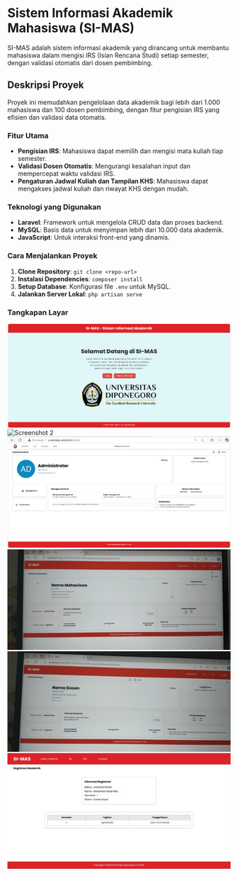 # Sistem Informasi Akademik Mahasiswa (SI-MAS)

SI-MAS adalah sistem informasi akademik yang dirancang untuk membantu mahasiswa dalam mengisi IRS (Isian Rencana Studi) setiap semester, dengan validasi otomatis dari dosen pembimbing.

## Deskripsi Proyek
Proyek ini memudahkan pengelolaan data akademik bagi lebih dari 1.000 mahasiswa dan 100 dosen pembimbing, dengan fitur pengisian IRS yang efisien dan validasi data otomatis.

### Fitur Utama
- **Pengisian IRS**: Mahasiswa dapat memilih dan mengisi mata kuliah tiap semester.
- **Validasi Dosen Otomatis**: Mengurangi kesalahan input dan mempercepat waktu validasi IRS.
- **Pengaturan Jadwal Kuliah dan Tampilan KHS**: Mahasiswa dapat mengakses jadwal kuliah dan riwayat KHS dengan mudah.

### Teknologi yang Digunakan
- **Laravel**: Framework untuk mengelola CRUD data dan proses backend.
- **MySQL**: Basis data untuk menyimpan lebih dari 10.000 data akademik.
- **JavaScript**: Untuk interaksi front-end yang dinamis.

### Cara Menjalankan Proyek
1. **Clone Repository**: `git clone <repo-url>`
2. **Instalasi Dependencies**: `composer install`
3. **Setup Database**: Konfigurasi file `.env` untuk MySQL.
4. **Jalankan Server Lokal**: `php artisan serve`

### Tangkapan Layar
![Screenshot 1](images/Picture13.png)
![Screenshot 2](images/Picture14.jpg)
![Screenshot 3](images/Picture15.png)
![Screenshot 4](images/Picture16.jpg)
![Screenshot 5](images/Picture17.jpg)
![Screenshot 6](images/Picture18.jpg)
